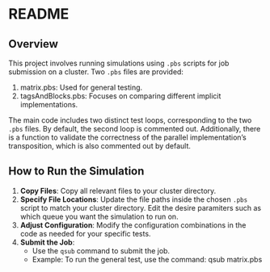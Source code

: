 # README

## Overview

This project involves running simulations using `.pbs` scripts for job submission on a cluster. Two `.pbs` files are provided:

1. matrix.pbs: Used for general testing.
2. tagsAndBlocks.pbs: Focuses on comparing different implicit implementations.

The main code includes two distinct test loops, corresponding to the two `.pbs` files. By default, the second loop is commented out. Additionally, there is a function to validate the correctness of the parallel implementation’s transposition, which is also commented out by default.

## How to Run the Simulation

1. **Copy Files**: Copy all relevant files to your cluster directory.
2. **Specify File Locations**: Update the file paths inside the chosen `.pbs` script to match your cluster directory. Edit the desire paramiters such as which queue you want the simulation to run on.
3. **Adjust Configuration**: Modify the configuration combinations in the code as needed for your specific tests.
4. **Submit the Job**:
   - Use the `qsub` command to submit the job.
   - Example: To run the general test, use the command:
     qsub matrix.pbs

